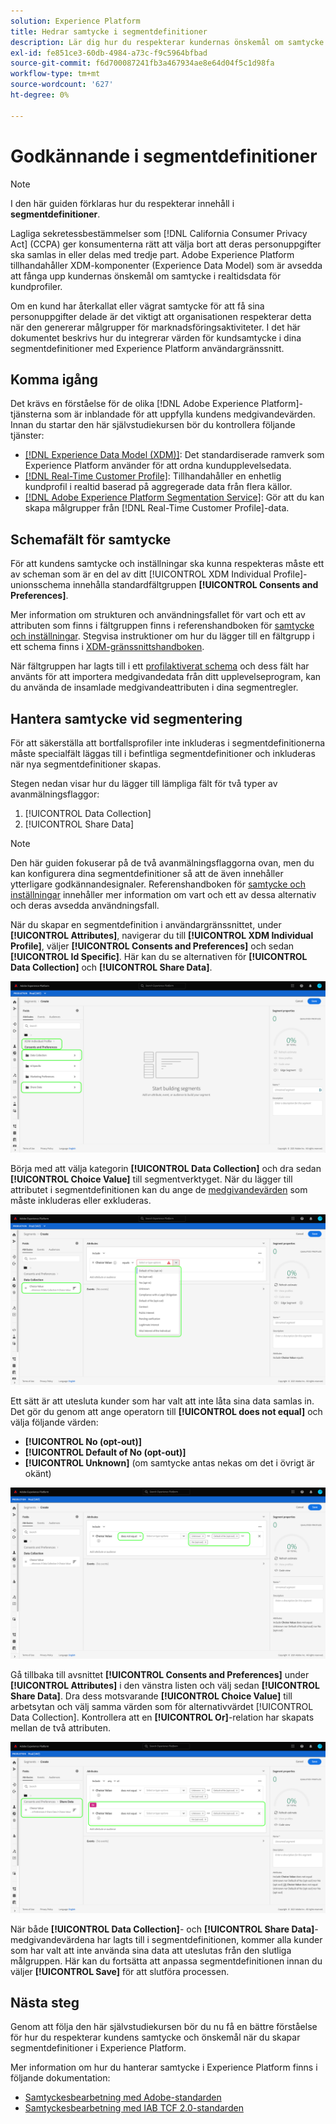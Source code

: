 ```yaml
---
solution: Experience Platform
title: Hedrar samtycke i segmentdefinitioner
description: Lär dig hur du respekterar kundernas önskemål om samtycke vid insamling och delning av personuppgifter i segmenteringsåtgärder.
exl-id: fe851ce3-60db-4984-a73c-f9c5964bfbad
source-git-commit: f6d700087241fb3a467934ae8e64d04f5c1d98fa
workflow-type: tm+mt
source-wordcount: '627'
ht-degree: 0%

---
```


# Godkännande i segmentdefinitioner

>[!NOTE]
>
>I den här guiden förklaras hur du respekterar innehåll i **segmentdefinitioner**.

Lagliga sekretessbestämmelser som [!DNL California Consumer Privacy Act] (CCPA) ger konsumenterna rätt att välja bort att deras personuppgifter ska samlas in eller delas med tredje part. Adobe Experience Platform tillhandahåller XDM-komponenter (Experience Data Model) som är avsedda att fånga upp kundernas önskemål om samtycke i realtidsdata för kundprofiler.

Om en kund har återkallat eller vägrat samtycke för att få sina personuppgifter delade är det viktigt att organisationen respekterar detta när den genererar målgrupper för marknadsföringsaktiviteter. I det här dokumentet beskrivs hur du integrerar värden för kundsamtycke i dina segmentdefinitioner med Experience Platform användargränssnitt.

## Komma igång

Det krävs en förståelse för de olika [!DNL Adobe Experience Platform]-tjänsterna som är inblandade för att uppfylla kundens medgivandevärden. Innan du startar den här självstudiekursen bör du kontrollera följande tjänster:

* [[!DNL Experience Data Model (XDM)]](../../xdm/home.md): Det standardiserade ramverk som Experience Platform använder för att ordna kundupplevelsedata.
* [[!DNL Real-Time Customer Profile]](../../profile/home.md): Tillhandahåller en enhetlig kundprofil i realtid baserad på aggregerade data från flera källor.
* [[!DNL Adobe Experience Platform Segmentation Service]](../home.md): Gör att du kan skapa målgrupper från [!DNL Real-Time Customer Profile]-data.

## Schemafält för samtycke

För att kundens samtycke och inställningar ska kunna respekteras måste ett av scheman som är en del av ditt [!UICONTROL XDM Individual Profile]-unionsschema innehålla standardfältgruppen **[!UICONTROL Consents and Preferences]**.

Mer information om strukturen och användningsfallet för vart och ett av attributen som finns i fältgruppen finns i referenshandboken för [samtycke och inställningar](../../xdm/field-groups/profile/consents.md). Stegvisa instruktioner om hur du lägger till en fältgrupp i ett schema finns i [XDM-gränssnittshandboken](../../xdm/ui/resources/schemas.md#add-field-groups).

När fältgruppen har lagts till i ett [profilaktiverat schema](../../xdm/ui/resources/schemas.md#profile) och dess fält har använts för att importera medgivandedata från ditt upplevelseprogram, kan du använda de insamlade medgivandeattributen i dina segmentregler.

## Hantera samtycke vid segmentering

För att säkerställa att bortfallsprofiler inte inkluderas i segmentdefinitionerna måste specialfält läggas till i befintliga segmentdefinitioner och inkluderas när nya segmentdefinitioner skapas.

Stegen nedan visar hur du lägger till lämpliga fält för två typer av avanmälningsflaggor:

1. [!UICONTROL Data Collection]
1. [!UICONTROL Share Data]

>[!NOTE]
>
>Den här guiden fokuserar på de två avanmälningsflaggorna ovan, men du kan konfigurera dina segmentdefinitioner så att de även innehåller ytterligare godkännandesignaler. Referenshandboken för [samtycke och inställningar](../../xdm/field-groups/profile/consents.md) innehåller mer information om vart och ett av dessa alternativ och deras avsedda användningsfall.

När du skapar en segmentdefinition i användargränssnittet, under **[!UICONTROL Attributes]**, navigerar du till **[!UICONTROL XDM Individual Profile]**, väljer **[!UICONTROL Consents and Preferences]** och sedan **[!UICONTROL Id Specific]**. Här kan du se alternativen för **[!UICONTROL Data Collection]** och **[!UICONTROL Share Data]**.

![](../images/tutorials/opt-outs/consents.png)

Börja med att välja kategorin **[!UICONTROL Data Collection]** och dra sedan **[!UICONTROL Choice Value]** till segmentverktyget. När du lägger till attributet i segmentdefinitionen kan du ange de [medgivandevärden](../../xdm/field-groups/profile/consents.md#choice-values) som måste inkluderas eller exkluderas.

![](../images/tutorials/opt-outs/consent-values.png)

Ett sätt är att utesluta kunder som har valt att inte låta sina data samlas in. Det gör du genom att ange operatorn till **[!UICONTROL does not equal]** och välja följande värden:

* **[!UICONTROL No (opt-out)]**
* **[!UICONTROL Default of No (opt-out)]**
* **[!UICONTROL Unknown]** (om samtycke antas nekas om det i övrigt är okänt)

![](../images/tutorials/opt-outs/collect.png)

Gå tillbaka till avsnittet **[!UICONTROL Consents and Preferences]** under **[!UICONTROL Attributes]** i den vänstra listen och välj sedan **[!UICONTROL Share Data]**. Dra dess motsvarande **[!UICONTROL Choice Value]** till arbetsytan och välj samma värden som för alternativvärdet [!UICONTROL Data Collection]. Kontrollera att en **[!UICONTROL Or]**-relation har skapats mellan de två attributen.

![](../images/tutorials/opt-outs/share.png)

När både **[!UICONTROL Data Collection]**- och **[!UICONTROL Share Data]**-medgivandevärdena har lagts till i segmentdefinitionen, kommer alla kunder som har valt att inte använda sina data att uteslutas från den slutliga målgruppen. Här kan du fortsätta att anpassa segmentdefinitionen innan du väljer **[!UICONTROL Save]** för att slutföra processen.

## Nästa steg

Genom att följa den här självstudiekursen bör du nu få en bättre förståelse för hur du respekterar kundens samtycke och önskemål när du skapar segmentdefinitioner i Experience Platform.

Mer information om hur du hanterar samtycke i Experience Platform finns i följande dokumentation:

* [Samtyckesbearbetning med Adobe-standarden](../../landing/governance-privacy-security/consent/adobe/overview.md)
* [Samtyckesbearbetning med IAB TCF 2.0-standarden](../../landing/governance-privacy-security/consent/iab/overview.md)